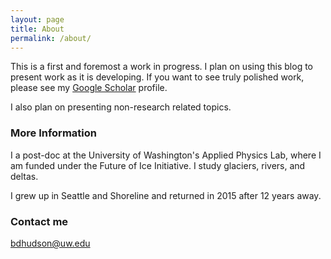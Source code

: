 ```yaml
---
layout: page
title: About
permalink: /about/
---
```


This is a first and foremost a work in progress. I plan on using this blog to present work as it is developing. If you want to see truly polished work, please see my [Google Scholar](https://scholar.google.com/citations?hl=en&user=xGrJLIcAAAAJ&view_op=list_works&sortby=pubdate/) profile. 

I also plan on presenting non-research related topics. 


### More Information

I a post-doc at the University of Washington's Applied Physics Lab, where I am funded under the Future of Ice Initiative. I study glaciers, rivers, and deltas.

I grew up in Seattle and Shoreline and returned in 2015 after 12 years away. 




### Contact me

[bdhudson@uw.edu](mailto:bdhudson@uw.edu)
